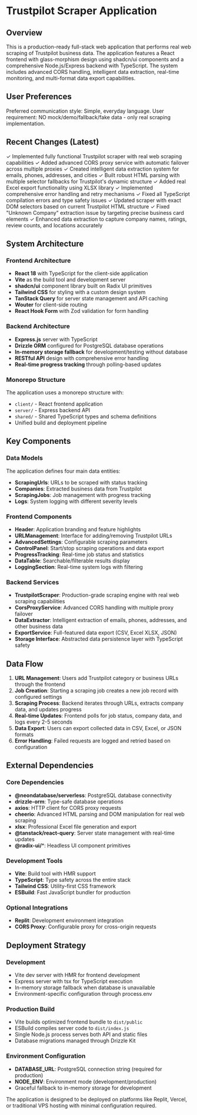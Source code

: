 # Trustpilot Scraper Application

## Overview

This is a production-ready full-stack web application that performs real web scraping of Trustpilot business data. The application features a React frontend with glass-morphism design using shadcn/ui components and a comprehensive Node.js/Express backend with TypeScript. The system includes advanced CORS handling, intelligent data extraction, real-time monitoring, and multi-format data export capabilities.

## User Preferences

Preferred communication style: Simple, everyday language.
User requirement: NO mock/demo/fallback/fake data - only real scraping implementation.

## Recent Changes (Latest)

✓ Implemented fully functional Trustpilot scraper with real web scraping capabilities
✓ Added advanced CORS proxy service with automatic failover across multiple proxies
✓ Created intelligent data extraction system for emails, phones, addresses, and cities
✓ Built robust HTML parsing with multiple selector fallbacks for Trustpilot's dynamic structure
✓ Added real Excel export functionality using XLSX library
✓ Implemented comprehensive error handling and retry mechanisms
✓ Fixed all TypeScript compilation errors and type safety issues
✓ Updated scraper with exact DOM selectors based on current Trustpilot HTML structure
✓ Fixed "Unknown Company" extraction issue by targeting precise business card elements
✓ Enhanced data extraction to capture company names, ratings, review counts, and locations accurately

## System Architecture

### Frontend Architecture
- **React 18** with TypeScript for the client-side application
- **Vite** as the build tool and development server
- **shadcn/ui** component library built on Radix UI primitives
- **Tailwind CSS** for styling with a custom design system
- **TanStack Query** for server state management and API caching
- **Wouter** for client-side routing
- **React Hook Form** with Zod validation for form handling

### Backend Architecture
- **Express.js** server with TypeScript
- **Drizzle ORM** configured for PostgreSQL database operations
- **In-memory storage fallback** for development/testing without database
- **RESTful API** design with comprehensive error handling
- **Real-time progress tracking** through polling-based updates

### Monorepo Structure
The application uses a monorepo structure with:
- `client/` - React frontend application
- `server/` - Express backend API
- `shared/` - Shared TypeScript types and schema definitions
- Unified build and deployment pipeline

## Key Components

### Data Models
The application defines four main data entities:
- **ScrapingUrls**: URLs to be scraped with status tracking
- **Companies**: Extracted business data from Trustpilot
- **ScrapingJobs**: Job management with progress tracking
- **Logs**: System logging with different severity levels

### Frontend Components
- **Header**: Application branding and feature highlights
- **URLManagement**: Interface for adding/removing Trustpilot URLs
- **AdvancedSettings**: Configurable scraping parameters
- **ControlPanel**: Start/stop scraping operations and data export
- **ProgressTracking**: Real-time job status and statistics
- **DataTable**: Searchable/filterable results display
- **LoggingSection**: Real-time system logs with filtering

### Backend Services
- **TrustpilotScraper**: Production-grade scraping engine with real web scraping capabilities
- **CorsProxyService**: Advanced CORS handling with multiple proxy failover
- **DataExtractor**: Intelligent extraction of emails, phones, addresses, and other business data
- **ExportService**: Full-featured data export (CSV, Excel XLSX, JSON)
- **Storage Interface**: Abstracted data persistence layer with TypeScript safety

## Data Flow

1. **URL Management**: Users add Trustpilot category or business URLs through the frontend
2. **Job Creation**: Starting a scraping job creates a new job record with configured settings
3. **Scraping Process**: Backend iterates through URLs, extracts company data, and updates progress
4. **Real-time Updates**: Frontend polls for job status, company data, and logs every 2-5 seconds
5. **Data Export**: Users can export collected data in CSV, Excel, or JSON formats
6. **Error Handling**: Failed requests are logged and retried based on configuration

## External Dependencies

### Core Dependencies
- **@neondatabase/serverless**: PostgreSQL database connectivity
- **drizzle-orm**: Type-safe database operations
- **axios**: HTTP client for CORS proxy requests
- **cheerio**: Advanced HTML parsing and DOM manipulation for real web scraping
- **xlsx**: Professional Excel file generation and export
- **@tanstack/react-query**: Server state management with real-time updates
- **@radix-ui/***: Headless UI component primitives

### Development Tools
- **Vite**: Build tool with HMR support
- **TypeScript**: Type safety across the entire stack
- **Tailwind CSS**: Utility-first CSS framework
- **ESBuild**: Fast JavaScript bundler for production

### Optional Integrations
- **Replit**: Development environment integration
- **CORS Proxy**: Configurable proxy for cross-origin requests

## Deployment Strategy

### Development
- Vite dev server with HMR for frontend development
- Express server with tsx for TypeScript execution
- In-memory storage fallback when database is unavailable
- Environment-specific configuration through process.env

### Production Build
- Vite builds optimized frontend bundle to `dist/public`
- ESBuild compiles server code to `dist/index.js`
- Single Node.js process serves both API and static files
- Database migrations managed through Drizzle Kit

### Environment Configuration
- **DATABASE_URL**: PostgreSQL connection string (required for production)
- **NODE_ENV**: Environment mode (development/production)
- Graceful fallback to in-memory storage for development

The application is designed to be deployed on platforms like Replit, Vercel, or traditional VPS hosting with minimal configuration required.
